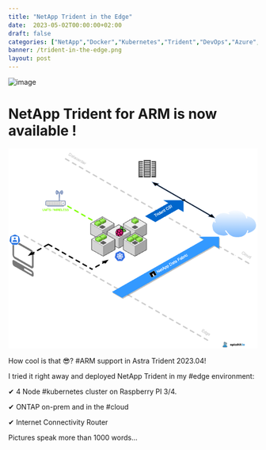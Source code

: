 ```yaml
---
title: "NetApp Trident in the Edge"
date:  2023-05-02T00:00:00+02:00
draft: false
categories: ["NetApp","Docker","Kubernetes","Trident","DevOps","Azure","GCP","AstraControl"]
banner: /trident-in-the-edge.png
layout: post
---
```



﻿<img width="1019" alt="image" src="[https://raw.githubusercontent.com/project-epicshit/project-epicshit.github.io/main/static/trident-in-the-edge.png](https://raw.githubusercontent.com/project-epicshit/project-epicshit.github.io/main/static/trident-in-the-edge.png)">

# NetApp Trident for ARM is now available !

![environment overview](/trident-in-the-edge.png)

How cool is that 😎? #ARM support in Astra Trident 2023.04!
 
I tried it right away and deployed NetApp Trident in my #edge environment:
 
✔ 4 Node #kubernetes cluster on Raspberry PI 3/4.

✔ ONTAP on-prem and in the #cloud

✔ Internet Connectivity Router
 
Pictures speak more than 1000 words...


